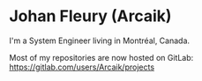 # Johan Fleury (Arcaik)

I'm a System Engineer living in Montréal, Canada.

Most of my repositories are now hosted on GitLab:
https://gitlab.com/users/Arcaik/projects
